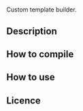 # <?WRITE_XML(env.child("project").attribute("name").as_string("undefined"))?>

Custom template builder.

## Description

<?
auto proj_description = env.child("project").child("description");
for (pugi::xml_node child: proj_description.children()){
    if (child.type() == pugi::node_pcdata)
        WRITE(child.value());
}?>

## How to compile

## How to use

## Licence
